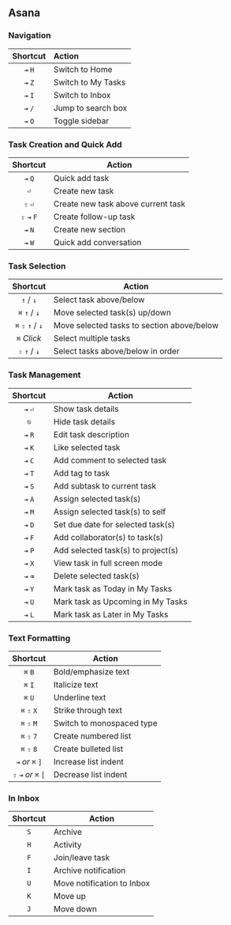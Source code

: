 ## Asana

### Navigation

| **Shortcut** | **Action**      |
| :------: | :-----------------  |
| `⇥` `H`  | Switch to Home     |
| `⇥` `Z`  | Switch to My Tasks |
| `⇥`  `I` | Switch to Inbox    |
| `⇥` `/`  | Jump to search box |
| `⇥` `O`  | Toggle sidebar     |

### Task Creation and Quick Add

|  **Shortcut**   | **Action**                             |
| :---------: | ---------------------------------- |
|   `⇥` `Q`   | Quick add task                     |
|     `⏎`     | Create new task                    |
|   `⇧` `⏎`   | Create new task above current task |
| `⇧` `⇥` `F` | Create follow-up task              |
|   `⇥` `N`   | Create new section                 |
|   `⇥` `W`   | Quick add conversation             |

### Task Selection

|     **Shortcut**      | **Action**                                     |
| :---------------: | ------------------------------------------ |
|     `↑` / `↓`     | Select task above/below                    |
|   `⌘` `↑` / `↓`   | Move selected task(s) up/down              |
| `⌘` `⇧` `↑` / `↓` | Move selected tasks to section above/below |
|    `⌘` _Click_    | Select multiple tasks                      |
|   `⇧` `↑` / `↓`   | Select tasks above/below in order          |

### Task Management

| **Shortcut** | **Action**                             |
| :------: | ---------------------------------- |
| `⇥` `⏎`  | Show task details                  |
|   `⎋`    | Hide task details                  |
| `⇥` `R`  | Edit task description              |
| `⇥` `K`  | Like selected task                 |
| `⇥` `C`  | Add comment to selected task       |
| `⇥` `T`  | Add tag to task                    |
| `⇥` `S`  | Add subtask to current task        |
| `⇥` `A`  | Assign selected task(s)            |
| `⇥` `M`  | Assign selected task(s) to self    |
| `⇥` `D`  | Set due date for selected task(s)  |
| `⇥` `F`  | Add collaborator(s) to task(s)     |
| `⇥` `P`  | Add selected task(s) to project(s) |
| `⇥` `X`  | View task in full screen mode      |
| `⇥` `⌫`  | Delete selected task(s)            |
| `⇥` `Y`  | Mark task as Today in My Tasks     |
| `⇥` `U`  | Mark task as Upcoming in My Tasks  |
| `⇥` `L`  | Mark task as Later in My Tasks     |

### Text Formatting

|        **Shortcut**        | **Action**                    |
| :--------------------: | ------------------------- |
|        `⌘` `B`         | Bold/emphasize text       |
|        `⌘` `I`         | Italicize text            |
|        `⌘` `U`         | Underline text            |
|      `⌘` `⇧` `X`       | Strike through text       |
|      `⌘` `⇧` `M`       | Switch to monospaced type |
|      `⌘` `⇧` `7`       | Create numbered list      |
|      `⌘` `⇧` `8`       | Create bulleted list      |
|   `⇥`  _or_  `⌘` `]`   | Increase list indent      |
| `⇧` `⇥`  _or_  `⌘` `[` | Decrease list indent      |

### In Inbox

| **Shortcut** | **Action**                     |
| :------: | -------------------------- |
|   `S`    | Archive                    |
|   `H`    | Activity                   |
|   `F`    | Join/leave task            |
|   `I`    | Archive notification       |
|   `U`    | Move notification to Inbox |
|   `K`    | Move up                    |
|   `J`    | Move down                  |